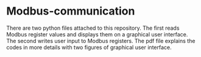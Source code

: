 # Modbus-communication
There are two python files attached to this repository. The first reads Modbus register values and displays them on a graphical user interface. The second writes user input to Modbus registers. The pdf file explains the codes in more details with two figures of graphical user interface. 
